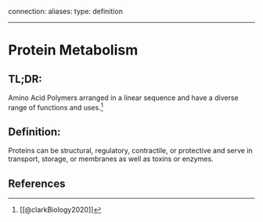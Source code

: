 
connection:
aliases: 
type: definition

---

# Protein Metabolism

## TL;DR:
Amino Acid Polymers arranged in a linear sequence and have a diverse range of functions and uses.[^1]

## Definition:
Proteins can be structural, regulatory, contractile, or protective and serve in transport, storage, or membranes as well as toxins or enzymes.



## References
[^1]: [[@clarkBiology2020]]
[^2]: [[@meisenbergPrinciplesMedicalBiochemistry]] p.16